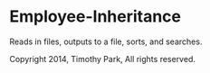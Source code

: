 # Employee-Inheritance

Reads in files, outputs to a file, sorts, and searches.

Copyright 2014, Timothy Park, All rights reserved.
